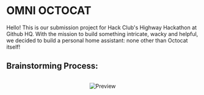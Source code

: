 # OMNI OCTOCAT

Hello! This is our submission project for Hack Club's Highway Hackathon at Github HQ.
With the mission to build something intricate, wacky and helpful, we decided to build a personal home assistant:
none other than Octocat itself!

## Brainstorming Process:


<p align="center">
  <img src="assets/yay.HEIC" alt="Preview" style="max-width: 47%; margin: 1em auto;" />
</p>